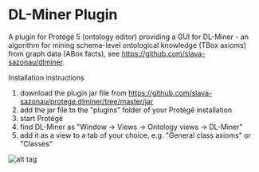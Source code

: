 # DL-Miner Plugin
A plugin for Protégé 5 (ontology editor) providing a GUI for DL-Miner -
an algorithm for mining schema-level ontological knowledge (TBox axioms)
from graph data (ABox facts), see https://github.com/slava-sazonau/dlminer.

Installation instructions
1) download the plugin jar file from https://github.com/slava-sazonau/protege.dlminer/tree/master/jar
2) add the jar file to the "plugins" folder of your Protégé installation
3) start Protégé
4) find DL-Miner as "Window -> Views -> Ontology views -> DL-Miner"
5) add it as a view to a tab of your choice, e.g. "General class axioms" or "Classes"


![alt tag](http://www.cs.man.ac.uk/~sazonauv/dlminer-plugin-01.png)
